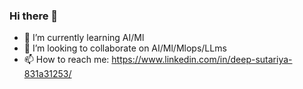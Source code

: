 ### Hi there 👋


- 🌱 I’m currently learning AI/Ml
- 👯 I’m looking to collaborate on AI/Ml/Mlops/LLms
- 📫 How to reach me: https://www.linkedin.com/in/deep-sutariya-831a31253/


